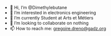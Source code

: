 - 👋 Hi, I’m @Dimethylebutane
- 👀 I’m interested in electronics engineering
- 🌱 I’m currently Student at Arts et Métiers
- 💞️ I’m looking to collaborate on nothing
- 📫 How to reach me: gregoire.dreno@gadz.org

<!---
dymethylebutane/dymethylebutane is a ✨ special ✨ repository because its `README.md` (this file) appears on your GitHub profile.
You can click the Preview link to take a look at your changes.
--->
